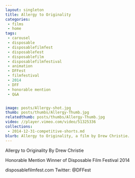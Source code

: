 ```yaml
---
layout: singleton
title: Allergy to Originality
categories:
 - films
 - home
tags:
 - carousel
 - disposable
 - disposablefilmfest
 - disposablefest
 - disposablefilm
 - disposablefilmfestival
 - animation
 - DFFest
 - filmfestival
 - 2014
 - DFF
 - honorable mention
 - Q&A


image: posts/Allergy-shot.jpg
thumb: posts/thumbs/Allergy-Thumb.jpg
relatedthumb: posts/thumbs/Allergy-Thumb.jpg
video: //player.vimeo.com/video/51325336
collections:
 - 2014-12-31-competitive-shorts.md
blurb: Allergy to Originality, a film by Drew Christie.
---
```


Allergy to Originality
By Drew Christie

Honorable Mention Winner of Disposable Film Festival 2014

disposablefilmfest.com
Twitter: @DFFest
